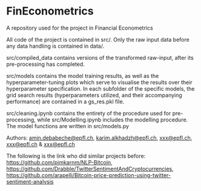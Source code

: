 # FinEconometrics
A repository used for the project in Financial Econometrics

All code of the project is contained in src/. Only the raw input data before any data handling is contained in data/.

src/compiled_data contains versions of the transformed raw-input, after its pre-processing has completed.

src/models contains the model training results, as well as the hyperparameter-tuning plots which serve to visualise the results over their hyperparameter specification. In each subfolder of the specific models, the grid search results (hyperparameters utilized, and their accompanying performance) are contained in a gs_res.pkl file.

src/cleaning.ipynb contains the entirety of the procedure used for pre-processing, while src/Modelling.ipynb includes the modelling procedure. The model functions are written in src/models.py

Authors: amin.debabeche@epfl.ch, karim.alkhadzh@epfl.ch, xxx@epfl.ch, xxx@epfl.ch & xxx@epfl.ch

The following is the link who did similar projects before:
https://github.com/pimkarnm/NLP-Bitcoin,
https://github.com/Drabble/TwitterSentimentAndCryptocurrencies,
https://github.com/arapelli/Bitcoin-price-prediction-using-twitter-sentiment-analysis
